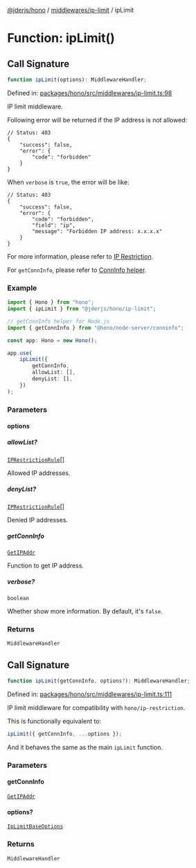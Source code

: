 [@jderjs/hono](../../../README.md) / [middlewares/ip-limit](../README.md) / ipLimit

# Function: ipLimit()

## Call Signature

```ts
function ipLimit(options): MiddlewareHandler;
```

Defined in: [packages/hono/src/middlewares/ip-limit.ts:98](https://github.com/jder-std/hono/blob/206880bc1e845cf7bddf84d4b8c9af705bc6e006/packages/hono/src/middlewares/ip-limit.ts#L98)

IP limit middleware.

Following error will be returned if the IP address is not allowed:

```jsonc
// Status: 403
{
    "success": false,
    "error": {
        "code": "forbidden"
    }
}
```

When `verbose` is `true`, the error will be like:

```jsonc
// Status: 403
{
    "success": false,
    "error": {
        "code": "forbidden",
        "field": "ip",
        "message": "Forbidden IP address: x.x.x.x"
    }
}
```

For more information, please refer to
[IP Restriction](https://hono.dev/docs/middleware/builtin/ip-restriction).

For `getConnInfo`, please refer to
[ConnInfo helper](https://hono.dev/docs/helpers/conninfo).

### Example

```ts
import { Hono } from "hono";
import { ipLimit } from "@jderjs/hono/ip-limit";

// getConnInfo helper for Node.js
import { getConnInfo } from "@hono/node-server/conninfo";

const app: Hono = new Hono();

app.use(
    ipLimit({
        getConnInfo,
        allowList: [],
        denyList: [],
    })
);
```

### Parameters

#### options

##### allowList?

[`IPRestrictionRule`](../type-aliases/IPRestrictionRule.md)[]

Allowed IP addresses.

##### denyList?

[`IPRestrictionRule`](../type-aliases/IPRestrictionRule.md)[]

Denied IP addresses.

##### getConnInfo

[`GetIPAddr`](../type-aliases/GetIPAddr.md)

Function to get IP address.

##### verbose?

`boolean`

Whether show more information.
By default, it's `false`.

### Returns

`MiddlewareHandler`

## Call Signature

```ts
function ipLimit(getConnInfo, options?): MiddlewareHandler;
```

Defined in: [packages/hono/src/middlewares/ip-limit.ts:111](https://github.com/jder-std/hono/blob/206880bc1e845cf7bddf84d4b8c9af705bc6e006/packages/hono/src/middlewares/ip-limit.ts#L111)

IP limit middleware for compatibility with `hono/ip-restriction`.

This is functionally equivalent to:

```ts
ipLimit({ getConnInfo, ...options });
```

And it behaves the same as the main `ipLimit` function.

### Parameters

#### getConnInfo

[`GetIPAddr`](../type-aliases/GetIPAddr.md)

#### options?

[`IpLimitBaseOptions`](../type-aliases/IpLimitBaseOptions.md)

### Returns

`MiddlewareHandler`
